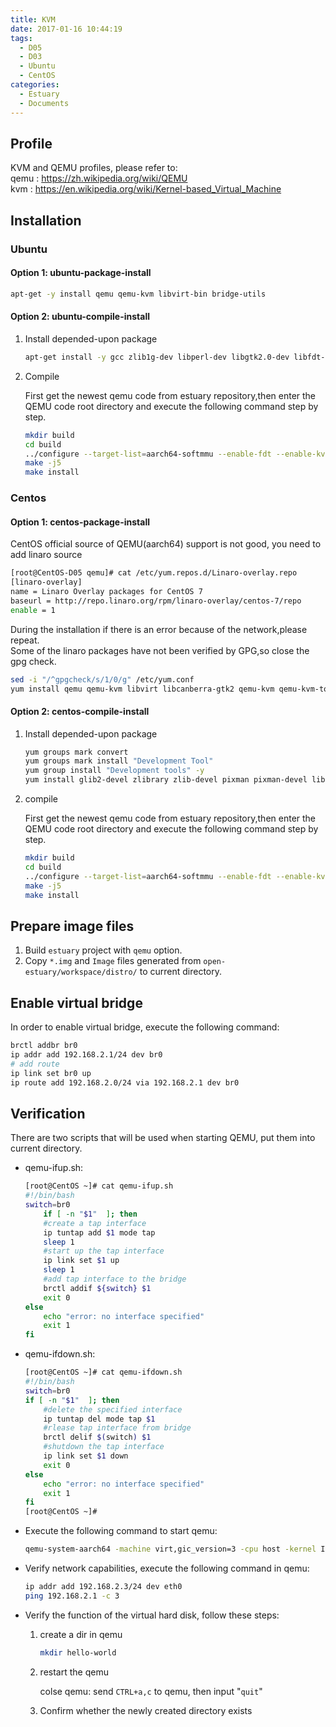 ```yaml
---
title: KVM
date: 2017-01-16 10:44:19
tags:
  - D05
  - D03
  - Ubuntu
  - CentOS
categories:
  - Estuary
  - Documents
---
```


## Profile

KVM and QEMU profiles, please refer to:  
qemu : <https://zh.wikipedia.org/wiki/QEMU>  
kvm : <https://en.wikipedia.org/wiki/Kernel-based_Virtual_Machine>

<!--more-->

## Installation

### Ubuntu

#### Option 1: ubuntu-package-install

```bash
apt-get -y install qemu qemu-kvm libvirt-bin bridge-utils
```

#### Option 2: ubuntu-compile-install

1. Install depended-upon package

   ```bash
   apt-get install -y gcc zlib1g-dev libperl-dev libgtk2.0-dev libfdt-dev bridge-utils
   ```

2. Compile

   First get the newest qemu code from estuary repository,then enter the QEMU code root directory and execute the following command step by step.
   ```bash
   mkdir build
   cd build
   ../configure --target-list=aarch64-softmmu --enable-fdt --enable-kvm --disable-werror
   make -j5
   make install
   ```

### Centos

#### Option 1: centos-package-install

CentOS official source of QEMU(aarch64) support is not good, you need to add linaro source
```bash
[root@CentOS-D05 qemu]# cat /etc/yum.repos.d/Linaro-overlay.repo
[linaro-overlay]
name = Linaro Overlay packages for CentOS 7
baseurl = http://repo.linaro.org/rpm/linaro-overlay/centos-7/repo
enable = 1
```
During the installation if there is an error because of the network,please repeat.  
Some of the linaro packages have not been verified by GPG,so close the gpg check.
```bash
sed -i "/^gpgcheck/s/1/0/g" /etc/yum.conf
yum install qemu qemu-kvm libvirt libcanberra-gtk2 qemu-kvm qemu-kvm-tools libvirt-cim libvirt-client libvirt-java.noarch  libvirt-python libiscsi-1.7.0-5.el6  dbus-devel  virt-clone tunctl virt-manager libvirt libvirt-python python-virtinst bridge-utils -y
```

#### Option 2: centos-compile-install

1. Install depended-upon package
   ```bash
   yum groups mark convert
   yum groups mark install "Development Tool"
   yum group install "Development tools" -y
   yum install glib2-devel zlibrary zlib-devel pixman pixman-devel libfdt-devel libfdt -y
   ```

2. compile

   First get the newest qemu code from estuary repository,then enter the QEMU code root directory and execute the following command step by step.
   ```bash
   mkdir build
   cd build
   ../configure --target-list=aarch64-softmmu --enable-fdt --enable-kvm --disable-werror
   make -j5
   make install
   ```

## Prepare image files

1. Build `estuary` project with `qemu` option.
2. Copy `*.img` and `Image` files generated from `open-estuary/workspace/distro/` to current directory.

## Enable virtual bridge

In order to enable virtual bridge, execute the following command:
```bash
brctl addbr br0
ip addr add 192.168.2.1/24 dev br0
# add route
ip link set br0 up
ip route add 192.168.2.0/24 via 192.168.2.1 dev br0
```

## Verification

There are two scripts that will be used when starting QEMU, put them into current directory.

- qemu-ifup.sh:
  ```bash
  [root@CentOS ~]# cat qemu-ifup.sh
  #!/bin/bash
  switch=br0
      if [ -n "$1"  ]; then
      #create a tap interface
      ip tuntap add $1 mode tap
      sleep 1
      #start up the tap interface
      ip link set $1 up
      sleep 1
      #add tap interface to the bridge
      brctl addif ${switch} $1
      exit 0
  else
      echo "error: no interface specified"
      exit 1
  fi
  ```

- qemu-ifdown.sh:
  ```bash
  [root@CentOS ~]# cat qemu-ifdown.sh
  #!/bin/bash
  switch=br0
  if [ -n "$1"  ]; then
      #delete the specified interface
      ip tuntap del mode tap $1
      #rlease tap interface from bridge
      brctl delif $(switch) $1
      #shutdown the tap interface
      ip link set $1 down
      exit 0
  else
      echo "error: no interface specified"
      exit 1
  fi
  [root@CentOS ~]#
  ```

- Execute the following command to start qemu:
  ```bash
  qemu-system-aarch64 -machine virt,gic_version=3 -cpu host -kernel Image -drive if=none,file=ubuntu.img,id=fs -device virtio-blk-device,drive=fs -append "console=ttyAMA0 root=/dev/vda1 rw rootwait" -device virtio-net-device,netdev=net0 -netdev tap,id=net0,script=qemu-ifup.sh,downscript=qemu-ifdown.sh -nographic -D -d -enable-kvm
  ```

- Verify network capabilities, execute the following command in qemu:
  ```bash
  ip addr add 192.168.2.3/24 dev eth0
  ping 192.168.2.1 -c 3
  ```

- Verify the function of the virtual hard disk, follow these steps:

  1. create a dir in qemu

     ```bash
     mkdir hello-world
     ```

  2. restart the qemu

     colse qemu: send `CTRL+a,c` to qemu, then input "`quit`"

  3. Confirm whether the newly created directory exists
